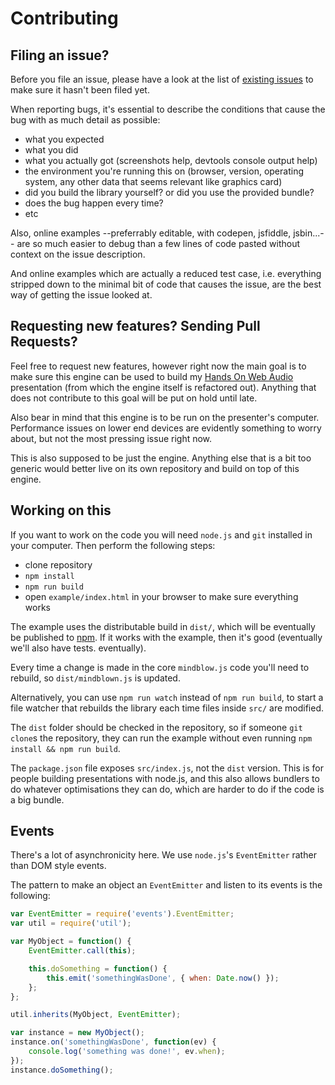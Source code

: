 # Contributing

## Filing an issue?

Before you file an issue, please have a look at the list of [existing issues](https://github.com/sole/mindblown.js/issues) to make sure it hasn't been filed yet.

When reporting bugs, it's essential to describe the conditions that cause the bug with as much detail as possible:

- what you expected
- what you did
- what you actually got (screenshots help, devtools console output help)
- the environment you're running this on (browser, version, operating system, any other data that seems relevant like graphics card)
- did you build the library yourself? or did you use the provided bundle?
- does the bug happen every time?
- etc

Also, online examples --preferrably editable, with codepen, jsfiddle, jsbin...-- are so much easier to debug than a few lines of code pasted without context on the issue description.

And online examples which are actually a reduced test case, i.e. everything stripped down to the minimal bit of code that causes the issue, are the best way of getting the issue looked at.

## Requesting new features? Sending Pull Requests?

Feel free to request new features, however right now the main goal is to make sure this engine can be used to build my [Hands On Web Audio](https://github.com/sole/howa/) presentation (from which the engine itself is refactored out). Anything that does not contribute to this goal will be put on hold until late.

Also bear in mind that this engine is to be run on the presenter's computer. Performance issues on lower end devices are evidently something to worry about, but not the most pressing issue right now.

This is also supposed to be just the engine. Anything else that is a bit too generic would better live on its own repository and build on top of this engine.

## Working on this

If you want to work on the code you will need `node.js` and `git` installed in your computer. Then perform the following steps:

* clone repository
* `npm install`
* `npm run build`
* open `example/index.html` in your browser to make sure everything works

The example uses the distributable build in `dist/`, which will be eventually be published to [npm](http://npmjs.com/). If it works with the example, then it's good (eventually we'll also have tests. eventually).

Every time a change is made in the core `mindblow.js` code you'll need to rebuild, so `dist/mindblown.js` is updated.

Alternatively, you can use `npm run watch` instead of `npm run build`, to start a file watcher that rebuilds the library each time files inside `src/` are modified.

The `dist` folder should be checked in the repository, so if someone `git clone`s the repository, they can run the example without even running `npm install && npm run build`.

The `package.json` file exposes `src/index.js`, not the `dist` version. This is for people building presentations with node.js, and this also allows bundlers to do whatever optimisations they can do, which are harder to do if the code is a big bundle.

## Events

There's a lot of asynchronicity here. We use `node.js`'s `EventEmitter` rather than DOM style events.

The pattern to make an object an `EventEmitter` and listen to its events is the following:

```javascript
var EventEmitter = require('events').EventEmitter;
var util = require('util');

var MyObject = function() {
	EventEmitter.call(this);

	this.doSomething = function() {
		this.emit('somethingWasDone', { when: Date.now() });
	};
};

util.inherits(MyObject, EventEmitter);

var instance = new MyObject();
instance.on('somethingWasDone', function(ev) {
	console.log('something was done!', ev.when);
});
instance.doSomething();

```


